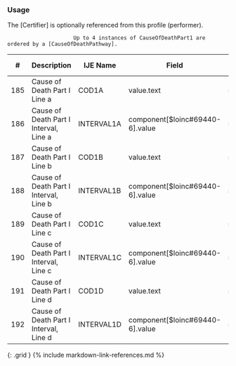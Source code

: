 ### Usage
The [Certifier] is optionally referenced from this profile (performer).

                         Up to 4 instances of CauseOfDeathPart1 are ordered by a [CauseOfDeathPathway].

| **#** |  **Description**   |  **IJE Name**   |  **Field**  |  **Type**  | **Value Set**  |
| ---------| ------------- | ------------ | -------------- | -------- | -------- |
| 185 | Cause of Death Part I Line a | COD1A| value.text | string(120) |  | 
| 186 | Cause of Death Part I Interval, Line a | INTERVAL1A| component[$loinc#69440-6].value | string(20) |  | 
| 187 | Cause of Death Part I Line b | COD1B| value.text | string(120) |  | 
| 188 | Cause of Death Part I Interval, Line b | INTERVAL1B| component[$loinc#69440-6].value | string(20) |  | 
| 189 | Cause of Death Part I Line c | COD1C| value.text | string(120) |  | 
| 190 | Cause of Death Part I Interval, Line c | INTERVAL1C| component[$loinc#69440-6].value | string(20) |  | 
| 191 | Cause of Death Part I Line d | COD1D| value.text | string(120) |  | 
| 192 | Cause of Death Part I Interval, Line d | INTERVAL1D| component[$loinc#69440-6].value | string(20) |  | 
{: .grid }
{% include markdown-link-references.md %}
